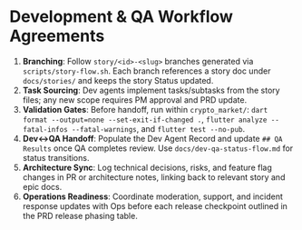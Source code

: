 # Development & QA Workflow Agreements

1. **Branching**: Follow `story/<id>-<slug>` branches generated via `scripts/story-flow.sh`. Each branch references a story doc under `docs/stories/` and keeps the story Status updated.
2. **Task Sourcing**: Dev agents implement tasks/subtasks from the story files; any new scope requires PM approval and PRD update.
3. **Validation Gates**: Before handoff, run within `crypto_market/`: `dart format --output=none --set-exit-if-changed .`, `flutter analyze --fatal-infos --fatal-warnings`, and `flutter test --no-pub`.
4. **Dev↔QA Handoff**: Populate the Dev Agent Record and update `## QA Results` once QA completes review. Use `docs/dev-qa-status-flow.md` for status transitions.
5. **Architecture Sync**: Log technical decisions, risks, and feature flag changes in PR or architecture notes, linking back to relevant story and epic docs.
6. **Operations Readiness**: Coordinate moderation, support, and incident response updates with Ops before each release checkpoint outlined in the PRD release phasing table.
